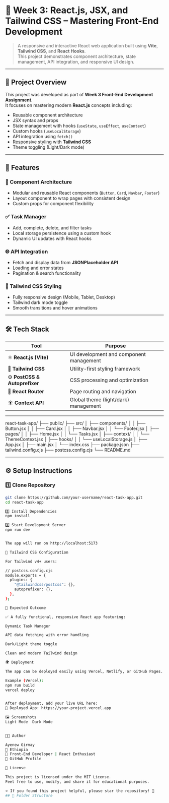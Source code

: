 # 🎨 Week 3: React.js, JSX, and Tailwind CSS – Mastering Front-End Development

> A responsive and interactive React web application built using **Vite**, **Tailwind CSS**, and **React Hooks**.  
> This project demonstrates component architecture, state management, API integration, and responsive UI design.

---

## 🚀 Project Overview

This project was developed as part of **Week 3 Front-End Development Assignment**.  
It focuses on mastering modern **React.js** concepts including:

- Reusable component architecture
- JSX syntax and props
- State management with hooks (`useState`, `useEffect`, `useContext`)
- Custom hooks (`useLocalStorage`)
- API integration using `fetch()`
- Responsive styling with **Tailwind CSS**
- Theme toggling (Light/Dark mode)

---

## 🧠 Features

### 🧩 Component Architecture
- Modular and reusable React components (`Button`, `Card`, `Navbar`, `Footer`)
- Layout component to wrap pages with consistent design
- Custom props for component flexibility

### ✅ Task Manager
- Add, complete, delete, and filter tasks
- Local storage persistence using a custom hook
- Dynamic UI updates with React hooks

### 🌐 API Integration
- Fetch and display data from **JSONPlaceholder API**
- Loading and error states
- Pagination & search functionality

### 💅 Tailwind CSS Styling
- Fully responsive design (Mobile, Tablet, Desktop)
- Tailwind dark mode toggle
- Smooth transitions and hover animations

---

## 🛠️ Tech Stack

| Tool | Purpose |
|------|----------|
| ⚛️ **React.js (Vite)** | UI development and component management |
| 🎨 **Tailwind CSS** | Utility-first styling framework |
| ⚙️ **PostCSS & Autoprefixer** | CSS processing and optimization |
| 🔄 **React Router** | Page routing and navigation |
| ☀️ **Context API** | Global theme (light/dark) management |

---
react-task-app/
├── public/
├── src/
│ ├── components/
│ │ ├── Button.jsx
│ │ ├── Card.jsx
│ │ ├── Navbar.jsx
│ │ └── Footer.jsx
│ ├── pages/
│ │ ├── Home.jsx
│ │ └── Tasks.jsx
│ ├── context/
│ │ └── ThemeContext.jsx
│ ├── hooks/
│ │ └── useLocalStorage.js
│ ├── App.jsx
│ ├── main.jsx
│ └── index.css
├── package.json
├── tailwind.config.cjs
├── postcss.config.cjs
└── README.md


---

## ⚙️ Setup Instructions

### 1️⃣ Clone Repository
```bash
git clone https://github.com/your-username/react-task-app.git
cd react-task-app

2️⃣ Install Dependencies
npm install

3️⃣ Start Development Server
npm run dev


The app will run on http://localhost:5173

🧩 Tailwind CSS Configuration

For Tailwind v4+ users:

// postcss.config.cjs
module.exports = {
  plugins: {
    "@tailwindcss/postcss": {},
    autoprefixer: {},
  },
};

🧪 Expected Outcome

✅ A fully functional, responsive React app featuring:

Dynamic Task Manager

API data fetching with error handling

Dark/Light theme toggle

Clean and modern Tailwind design

🌍 Deployment

The app can be deployed easily using Vercel, Netlify, or GitHub Pages.

Example (Vercel):
npm run build
vercel deploy


After deployment, add your live URL here:
🔗 Deployed App: https://your-project.vercel.app

🖼️ Screenshots
Light Mode	Dark Mode

	
👨‍💻 Author

Ayenew Girmay
📍 Ethiopia
💼 Front-End Developer | React Enthusiast
🔗 GitHub Profile

🧾 License

This project is licensed under the MIT License.
Feel free to use, modify, and share it for educational purposes.

⭐ If you found this project helpful, please star the repository! 🌟
## 📂 Folder Structure

